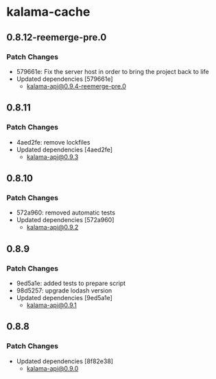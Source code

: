 # kalama-cache

## 0.8.12-reemerge-pre.0

### Patch Changes

- 579661e: Fix the server host in order to bring the project back to life
- Updated dependencies [579661e]
  - kalama-api@0.9.4-reemerge-pre.0

## 0.8.11

### Patch Changes

- 4aed2fe: remove lockfiles
- Updated dependencies [4aed2fe]
  - kalama-api@0.9.3

## 0.8.10

### Patch Changes

- 572a960: removed automatic tests
- Updated dependencies [572a960]
  - kalama-api@0.9.2

## 0.8.9

### Patch Changes

- 9ed5a1e: added tests to prepare script
- 98d5257: upgrade lodash version
- Updated dependencies [9ed5a1e]
  - kalama-api@0.9.1

## 0.8.8

### Patch Changes

- Updated dependencies [8f82e38]
  - kalama-api@0.9.0
